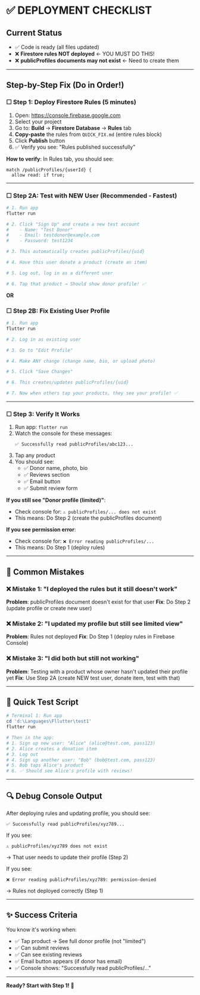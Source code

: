 # ✅ DEPLOYMENT CHECKLIST

## Current Status
- ✅ Code is ready (all files updated)
- ❌ **Firestore rules NOT deployed** ← YOU MUST DO THIS!
- ❌ **publicProfiles documents may not exist** ← Need to create them

---

## Step-by-Step Fix (Do in Order!)

### ☐ Step 1: Deploy Firestore Rules (5 minutes)

1. Open: https://console.firebase.google.com
2. Select your project
3. Go to: **Build** → **Firestore Database** → **Rules** tab
4. **Copy-paste** the rules from `QUICK_FIX.md` (entire rules block)
5. Click **Publish** button
6. ✅ Verify you see: "Rules published successfully"

**How to verify**: In Rules tab, you should see:
```
match /publicProfiles/{userId} {
  allow read: if true;
```

---

### ☐ Step 2A: Test with NEW User (Recommended - Fastest)

```powershell
# 1. Run app
flutter run

# 2. Click "Sign Up" and create a new test account
#    - Name: "Test Donor"
#    - Email: testdonor@example.com
#    - Password: test1234

# 3. This automatically creates publicProfiles/{uid}

# 4. Have this user donate a product (create an item)

# 5. Log out, log in as a different user

# 6. Tap that product → Should show donor profile! ✅
```

**OR**

### ☐ Step 2B: Fix Existing User Profile

```powershell
# 1. Run app
flutter run

# 2. Log in as existing user

# 3. Go to "Edit Profile"

# 4. Make ANY change (change name, bio, or upload photo)

# 5. Click "Save Changes"

# 6. This creates/updates publicProfiles/{uid}

# 7. Now when others tap your products, they see your profile! ✅
```

---

### ☐ Step 3: Verify It Works

1. Run app: `flutter run`
2. Watch the console for these messages:
   ```
   ✅ Successfully read publicProfiles/abc123...
   ```
3. Tap any product
4. You should see:
   - ✅ Donor name, photo, bio
   - ✅ Reviews section
   - ✅ Email button
   - ✅ Submit review form

**If you still see "Donor profile (limited)"**:
- Check console for: `⚠️ publicProfiles/... does not exist`
- This means: Do Step 2 (create the publicProfiles document)

**If you see permission error**:
- Check console for: `❌ Error reading publicProfiles/...`
- This means: Do Step 1 (deploy rules)

---

## 🚨 Common Mistakes

### ❌ Mistake 1: "I deployed the rules but it still doesn't work"
**Problem**: publicProfiles document doesn't exist for that user
**Fix**: Do Step 2 (update profile or create new user)

### ❌ Mistake 2: "I updated my profile but still see limited view"
**Problem**: Rules not deployed
**Fix**: Do Step 1 (deploy rules in Firebase Console)

### ❌ Mistake 3: "I did both but still not working"
**Problem**: Testing with a product whose owner hasn't updated their profile yet
**Fix**: Use Step 2A (create NEW test user, donate item, test with that)

---

## 📱 Quick Test Script

```powershell
# Terminal 1: Run app
cd 'd:\Languages\Fllutter\test1'
flutter run

# Then in the app:
# 1. Sign up new user: "Alice" (alice@test.com, pass123)
# 2. Alice creates a donation item
# 3. Log out
# 4. Sign up another user: "Bob" (bob@test.com, pass123)
# 5. Bob taps Alice's product
# 6. ✅ Should see Alice's profile with reviews!
```

---

## 🔍 Debug Console Output

After deploying rules and updating profile, you should see:
```
✅ Successfully read publicProfiles/xyz789...
```

If you see:
```
⚠️ publicProfiles/xyz789 does not exist
```
→ That user needs to update their profile (Step 2)

If you see:
```
❌ Error reading publicProfiles/xyz789: permission-denied
```
→ Rules not deployed correctly (Step 1)

---

## ✨ Success Criteria

You know it's working when:
- ✅ Tap product → See full donor profile (not "limited")
- ✅ Can submit reviews
- ✅ Can see existing reviews
- ✅ Email button appears (if donor has email)
- ✅ Console shows: "Successfully read publicProfiles/..."

---

**Ready? Start with Step 1!** 🚀
